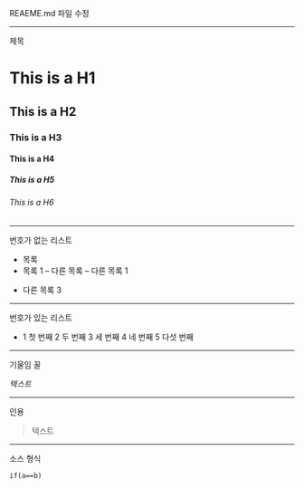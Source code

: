 REAEME.md 파일 수정 

---
제목
# This is a H1
## This is a H2
### This is a H3
#### This is a H4
##### This is a H5
###### This is a H6

---
번호가 없는 리스트
* 목록
* 목록 1
– 다른 목록
– 다른 목록 1
+ 다른 목록 3

---
번호가 있는 리스트
+ 1 첫 번째
2 두 번째
3 세 번째
4 네 번째
5 다섯 번째

---
기울임 꼴

*텍스트*

---
인용
> 텍스트

---
소스 형식

    if(a==b)
    
